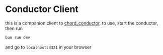 # Conductor Client
this is a companion client to [chord_conductor](https://github.com/andrew-r-thomas/chord_conductor).
to use, start the conductor, then run
```bash
bun run dev
```
and go to `localhost:4321` in your browser
